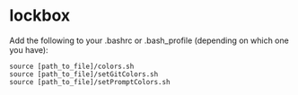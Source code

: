 # lockbox
Add the following to your .bashrc or .bash_profile (depending on which one you have):
```
source [path_to_file]/colors.sh
source [path_to_file]/setGitColors.sh
source [path_to_file]/setPromptColors.sh
```
